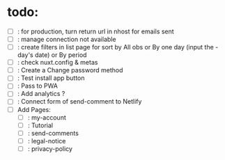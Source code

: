# todo: 
- [ ] : for production, turn return url in nhost for emails sent
- [ ] : manage connection not available
- [ ] : create filters in list page for sort by All obs or By one day (input the - day's date) or By period
- [ ] : check nuxt.config & metas
- [ ] : Create a Change password method
- [ ] : Test install app button
- [ ] : Pass to PWA
- [ ] : Add analytics ?
- [ ] : Connect form of send-comment to Netlify
- [ ] Add Pages:
  - [ ] : my-account
  - [ ] : Tutorial
  - [ ] : send-comments
  - [ ] : legal-notice
  - [ ] : privacy-policy